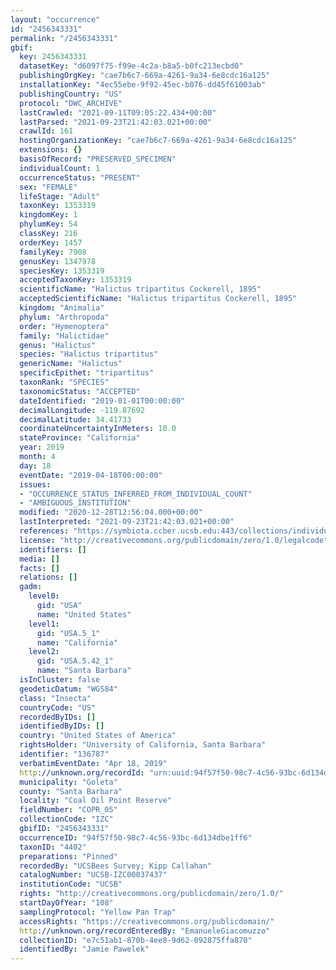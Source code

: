 ```yaml
---
layout: "occurrence"
id: "2456343331"
permalink: "/2456343331"
gbif:
  key: 2456343331
  datasetKey: "d6097f75-f99e-4c2a-b8a5-b0fc213ecbd0"
  publishingOrgKey: "cae7b6c7-669a-4261-9a34-6e8cdc16a125"
  installationKey: "4ec55ebe-9f92-45ec-b076-dd45f61003ab"
  publishingCountry: "US"
  protocol: "DWC_ARCHIVE"
  lastCrawled: "2021-09-11T09:05:22.434+00:00"
  lastParsed: "2021-09-23T21:42:03.021+00:00"
  crawlId: 161
  hostingOrganizationKey: "cae7b6c7-669a-4261-9a34-6e8cdc16a125"
  extensions: {}
  basisOfRecord: "PRESERVED_SPECIMEN"
  individualCount: 1
  occurrenceStatus: "PRESENT"
  sex: "FEMALE"
  lifeStage: "Adult"
  taxonKey: 1353319
  kingdomKey: 1
  phylumKey: 54
  classKey: 216
  orderKey: 1457
  familyKey: 7908
  genusKey: 1347978
  speciesKey: 1353319
  acceptedTaxonKey: 1353319
  scientificName: "Halictus tripartitus Cockerell, 1895"
  acceptedScientificName: "Halictus tripartitus Cockerell, 1895"
  kingdom: "Animalia"
  phylum: "Arthropoda"
  order: "Hymenoptera"
  family: "Halictidae"
  genus: "Halictus"
  species: "Halictus tripartitus"
  genericName: "Halictus"
  specificEpithet: "tripartitus"
  taxonRank: "SPECIES"
  taxonomicStatus: "ACCEPTED"
  dateIdentified: "2019-01-01T00:00:00"
  decimalLongitude: -119.87692
  decimalLatitude: 34.41733
  coordinateUncertaintyInMeters: 10.0
  stateProvince: "California"
  year: 2019
  month: 4
  day: 18
  eventDate: "2019-04-18T00:00:00"
  issues:
  - "OCCURRENCE_STATUS_INFERRED_FROM_INDIVIDUAL_COUNT"
  - "AMBIGUOUS_INSTITUTION"
  modified: "2020-12-28T12:56:04.000+00:00"
  lastInterpreted: "2021-09-23T21:42:03.021+00:00"
  references: "https://symbiota.ccber.ucsb.edu:443/collections/individual/index.php?occid=136787"
  license: "http://creativecommons.org/publicdomain/zero/1.0/legalcode"
  identifiers: []
  media: []
  facts: []
  relations: []
  gadm:
    level0:
      gid: "USA"
      name: "United States"
    level1:
      gid: "USA.5_1"
      name: "California"
    level2:
      gid: "USA.5.42_1"
      name: "Santa Barbara"
  isInCluster: false
  geodeticDatum: "WGS84"
  class: "Insecta"
  countryCode: "US"
  recordedByIDs: []
  identifiedByIDs: []
  country: "United States of America"
  rightsHolder: "University of California, Santa Barbara"
  identifier: "136787"
  verbatimEventDate: "Apr 18, 2019"
  http://unknown.org/recordId: "urn:uuid:94f57f50-98c7-4c56-93bc-6d134dbe1ff6"
  municipality: "Goleta"
  county: "Santa Barbara"
  locality: "Coal Oil Point Reserve"
  fieldNumber: "COPR_05"
  collectionCode: "IZC"
  gbifID: "2456343331"
  occurrenceID: "94f57f50-98c7-4c56-93bc-6d134dbe1ff6"
  taxonID: "4402"
  preparations: "Pinned"
  recordedBy: "UCSBees Survey; Kipp Callahan"
  catalogNumber: "UCSB-IZC00037437"
  institutionCode: "UCSB"
  rights: "http://creativecommons.org/publicdomain/zero/1.0/"
  startDayOfYear: "108"
  samplingProtocol: "Yellow Pan Trap"
  accessRights: "https://creativecommons.org/publicdomain/"
  http://unknown.org/recordEnteredBy: "EmanueleGiacomuzzo"
  collectionID: "e7c51ab1-870b-4ee8-9d62-092875ffa870"
  identifiedBy: "Jamie Pawelek"
---
```

